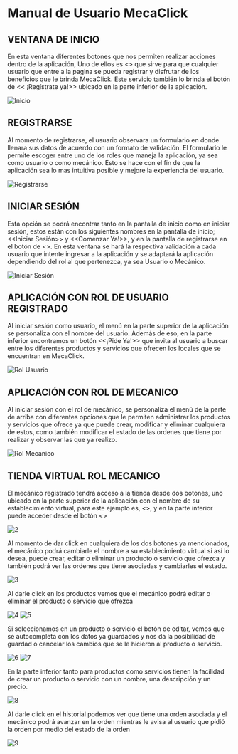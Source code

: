 # Manual de Usuario MecaClick

## VENTANA DE INICIO 
En esta ventana diferentes botones que nos permiten realizar acciones dentro de la aplicación, 
Uno de ellos es <<Registrarse>> que sirve para que cualquier usuario que entre a la pagina se 
pueda registrar y disfrutar de los beneficios que le brinda MecaClick. Este servicio también 
lo brinda el botón de << ¡Regístrate ya!>> ubicado en la parte inferior de la aplicación. 

![Inicio](https://i.ibb.co/yBf5hFF/inicio.png)

## REGISTRARSE
Al momento de registrarse, el usuario observara un formulario en donde llenara sus datos de 
acuerdo con un formato de validación. El formulario le permite escoger entre uno de los roles 
que maneja la aplicación, ya sea como usuario o como mecánico. Esto se hace con el fin de que 
la aplicación sea lo mas intuitiva posible y mejore la experiencia del usuario.

![Registrarse](https://i.ibb.co/dK6dPTW/registrarse.png)

## INICIAR SESIÓN
Esta opción se podrá encontrar tanto en la pantalla de inicio como en iniciar sesión, estos 
están con los siguientes nombres en la pantalla de inicio; <<Iniciar Sesión>> y <<Comenzar Ya!>>, 
y en la pantalla de registrarse en el botón de <<Registrar>>. En esta ventana se hará la respectiva 
validación a cada usuario que intente ingresar a la aplicación y se adaptará la aplicación dependiendo 
del rol al que pertenezca, ya sea Usuario o Mecánico. 

![Iniciar Sesión](https://i.ibb.co/vcv1kr8/iniciar-Sesion.png)

## APLICACIÓN CON ROL DE USUARIO REGISTRADO 
Al iniciar sesión como usuario, el menú en la parte superior de la aplicación se personaliza con el 
nombre del usuario. Además de eso, en la parte inferior encontramos un botón <<¡Pide Ya!>> que invita 
al usuario a buscar entre los diferentes productos y servicios que ofrecen los locales que se encuentran en MecaClick.

![Rol Usuario](https://i.ibb.co/c6XDXN6/rol-Usuario.png)

## APLICACIÓN CON ROL DE MECANICO
Al iniciar sesión con el rol de mecánico, se personaliza el menú de la parte de arriba con diferentes opciones que 
le permiten administrar los productos y servicios que ofrece ya que puede crear, modificar y eliminar cualquiera de 
estos, como también modificar el estado de las ordenes que tiene por realizar y observar las que ya realizo.

![Rol Mecanico](https://i.ibb.co/9ZgSvxC/rol-Mecanico.png)

## TIENDA VIRTUAL ROL MECANICO
El mecánico registrado tendrá acceso a la tienda desde dos botones, uno ubicado en la parte superior de la aplicación 
con el nombre de su establecimiento virtual, para este ejemplo es, <<JUAN STORE>>, y en la parte inferior puede acceder 
desde el botón <<MI TALLER>>

![2](https://i.ibb.co/bRCSp12/rol-Mecanico2.png)

Al momento de dar click en cualquiera de los dos botones ya mencionados, el mecánico podrá cambiarle el nombre a su establecimiento 
virtual si así lo desea, puede crear, editar o eliminar un producto o servicio que ofrezca y también podrá ver las ordenes que tiene 
asociadas y cambiarles el estado.

![3](https://i.ibb.co/R00JrMQ/rol-Mecanico3.png)

Al darle click en los productos vemos que el mecánico podrá editar o eliminar el producto o servicio que ofrezca 

![4](https://i.ibb.co/VTsP6Xr/rol-Mecanico4.png)
![5](https://i.ibb.co/PTJK2Sn/rol-Mecanico5.png)

Si seleccionamos en un producto o servicio el botón de editar, vemos que se autocompleta con los datos ya guardados y nos da la posibilidad 
de guardad o cancelar los cambios que se le hicieron al producto o servicio.

![6](https://i.ibb.co/xC07jq7/rol-Mecanico6.png)
![7](https://i.ibb.co/rwKhDHg/rol-Mecanico7.png)

En la parte inferior tanto para productos como servicios tienen la facilidad de crear un producto o servicio con un nombre, una descripción y un precio.

![8](https://i.ibb.co/Vxm4p5F/rol-Mecanico8.png)

Al darle click en el historial podemos ver que tiene una orden asociada y el mecánico podrá avanzar en la orden mientras le avisa al 
usuario que pidió la orden por medio del estado de la orden 

![9](https://i.ibb.co/nCC8dv4/rol-Mecanico9.png)
